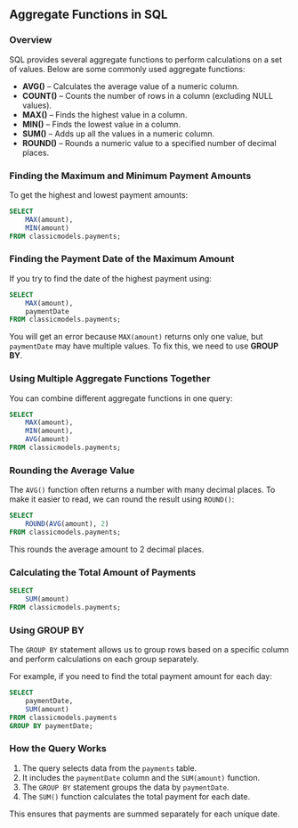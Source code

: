 ## Aggregate Functions in SQL

### Overview
SQL provides several aggregate functions to perform calculations on a set of values. Below are some commonly used aggregate functions:

- **AVG()** – Calculates the average value of a numeric column.
- **COUNT()** – Counts the number of rows in a column (excluding NULL values).
- **MAX()** – Finds the highest value in a column.
- **MIN()** – Finds the lowest value in a column.
- **SUM()** – Adds up all the values in a numeric column.
- **ROUND()** – Rounds a numeric value to a specified number of decimal places.

### Finding the Maximum and Minimum Payment Amounts

To get the highest and lowest payment amounts:

```sql
SELECT 
    MAX(amount), 
    MIN(amount) 
FROM classicmodels.payments;
```

### Finding the Payment Date of the Maximum Amount

If you try to find the date of the highest payment using:

```sql
SELECT 
    MAX(amount), 
    paymentDate 
FROM classicmodels.payments;
```

You will get an error because `MAX(amount)` returns only one value, but `paymentDate` may have multiple values. To fix this, we need to use **GROUP BY**.

### Using Multiple Aggregate Functions Together

You can combine different aggregate functions in one query:

```sql
SELECT 
    MAX(amount), 
    MIN(amount), 
    AVG(amount) 
FROM classicmodels.payments;
```

### Rounding the Average Value

The `AVG()` function often returns a number with many decimal places. To make it easier to read, we can round the result using `ROUND()`:

```sql
SELECT 
    ROUND(AVG(amount), 2) 
FROM classicmodels.payments;
```

This rounds the average amount to 2 decimal places.

### Calculating the Total Amount of Payments

```sql
SELECT 
    SUM(amount) 
FROM classicmodels.payments;
```

### Using GROUP BY

The `GROUP BY` statement allows us to group rows based on a specific column and perform calculations on each group separately.

For example, if you need to find the total payment amount for each day:

```sql
SELECT 
    paymentDate, 
    SUM(amount) 
FROM classicmodels.payments 
GROUP BY paymentDate;
```

### How the Query Works

1. The query selects data from the `payments` table.
2. It includes the `paymentDate` column and the `SUM(amount)` function.
3. The `GROUP BY` statement groups the data by `paymentDate`.
4. The `SUM()` function calculates the total payment for each date.

This ensures that payments are summed separately for each unique date.
